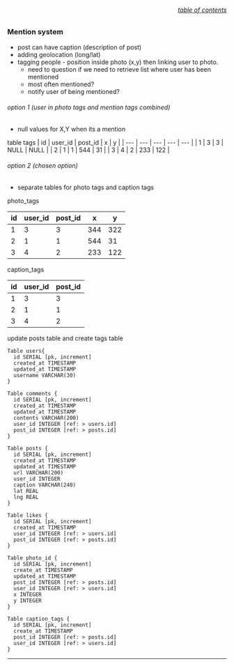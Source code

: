 ###### <div style="text-align:right">[table of contents](#table-of-contents)</div>

### Mention system

- post can have caption (description of post)
- adding geolocation (long/lat)
- tagging people - position inside photo (x,y) then linking user to photo.
  - need to question if we need to retrieve list where user has been mentioned
  - most often mentioned?
  - notify user of being mentioned?

###### option 1 (user in photo tags and mention tags combined)

- null values for X,Y when its a mention

table tags
| id | user_id | post_id | x | y |
| --- | --- | --- | --- | --- |
| 1 | 3 | 3 | NULL | NULL |
| 2 | 1 | 1 | 544 | 31 |
| 3 | 4 | 2 | 233 | 122 |

###### option 2 (chosen option)

- separate tables for photo tags and caption tags

photo_tags

| id  | user_id | post_id | x   | y   |
| --- | ------- | ------- | --- | --- |
| 1   | 3       | 3       | 344 | 322 |
| 2   | 1       | 1       | 544 | 31  |
| 3   | 4       | 2       | 233 | 122 |

caption_tags

| id  | user_id | post_id |
| --- | ------- | ------- |
| 1   | 3       | 3       |
| 2   | 1       | 1       |
| 3   | 4       | 2       |

update posts table and create tags table

```sample code
Table users{
  id SERIAL [pk, increment]
  created_at TIMESTAMP
  updated_at TIMESTAMP
  username VARCHAR(30)
}

Table comments {
  id SERIAL [pk, increment]
  created_at TIMESTAMP
  updated_at TIMESTAMP
  contents VARCHAR(200)
  user_id INTEGER [ref: > users.id]
  post_id INTEGER [ref: > posts.id]
}

Table posts {
  id SERIAL [pk, increment]
  created_at TIMESTAMP
  updated_at TIMESTAMP
  url VARCHAR(200)
  user_id INTEGER
  caption VARCHAR(240)
  lat REAL
  lng REAL
}

Table likes {
  id SERIAL [pk, increment]
  created_at TIMESTAMP
  user_id INTEGER [ref: > users.id]
  post_id INTEGER [ref: > posts.id]
}

Table photo_id {
  id SERIAL [pk, increment]
  create_at TIMESTAMP
  updated_at TIMESTAMP
  post_id INTEGER [ref: > posts.id]
  user_id INTEGER [ref: > users.id]
  x INTEGER
  y INTEGER
}

Table caption_tags {
  id SERIAL [pk, increment]
  create_at TIMESTAMP
  post_id INTEGER [ref: > posts.id]
  user_id INTEGER [ref: > users.id]
}

```

---
